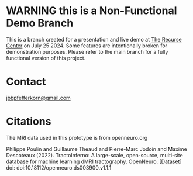# WARNING this is a Non-Functional Demo Branch
This is a branch created for a presentation and live demo at [The Recurse Center](https://www.recurse.com/) on July 25 2024. Some features are intentionally broken for demonstration purposes. Please refer to the main branch for a fully functional version of this project.

# Contact
jbbpfefferkorn@gmail.com

# Citations
The MRI data used in this prototype is from openneuro.org

Philippe Poulin and Guillaume Theaud and Pierre-Marc Jodoin and Maxime Descoteaux (2022). TractoInferno: A large-scale, open-source, multi-site database for machine learning dMRI tractography. OpenNeuro. [Dataset] doi: doi:10.18112/openneuro.ds003900.v1.1.1

